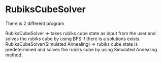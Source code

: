 # RubiksCubeSolver

There is 2 different program

RubiksCubeSolver => takes rubiks cube state as input from the user and solves the rubiks cube by using BFS if there is a solutions exists.
RubiksCubeSolver(Simulated Annealing) => rubiks cube state is predetermined and solves the rubiks cube by using Simulated Annealing method.
